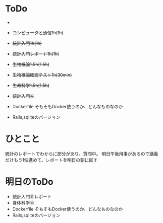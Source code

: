 # ToDo
- ~~~~情報セキュリティ1h(45min)~~
- ~~コンピュータと通信1h(1h)~~
- ~~統計入門1h(1h)~~
- ~~統計入門レポート1h(1h)~~
- ~~生物概論1.5h(1.5h)~~
- ~~生物概論確認テスト1h(30min)~~
- ~~生命科学1.5h(1.5h)~~
- ~~統計入門⑫~~

- Dockerfile
そもそもDocker使うのか、どんなものなのか
- Rails,sqliteのバージョン

# ひとこと
統計のレポートでわからに部分があり、質問中。
明日午後用事があるので講義だけもう1個進めて、レポートを明日の朝に回す

# 明日のToDo
- 統計入門⑪レポート
- 身体科学⑩
- Dockerfile
そもそもDocker使うのか、どんなものなのか
- Rails,sqliteのバージョン
